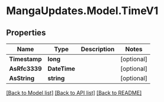 # MangaUpdates.Model.TimeV1

## Properties

Name | Type | Description | Notes
------------ | ------------- | ------------- | -------------
**Timestamp** | **long** |  | [optional] 
**AsRfc3339** | **DateTime** |  | [optional] 
**AsString** | **string** |  | [optional] 

[[Back to Model list]](../README.md#documentation-for-models) [[Back to API list]](../README.md#documentation-for-api-endpoints) [[Back to README]](../README.md)

